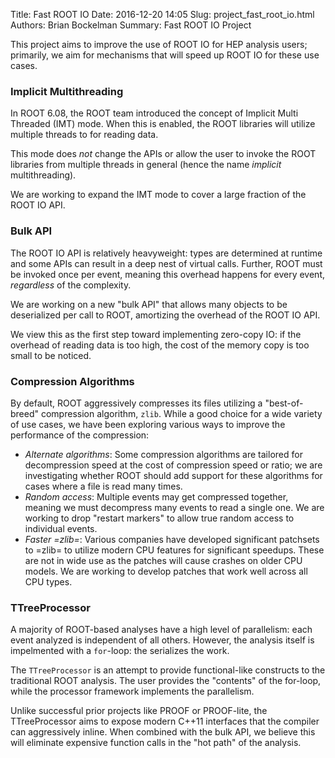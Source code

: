 Title: Fast ROOT IO
Date: 2016-12-20 14:05
Slug: project_fast_root_io.html
Authors: Brian Bockelman
Summary: Fast ROOT IO Project


This project aims to improve the use of ROOT IO for HEP analysis users; primarily, we aim for mechanisms
that will speed up ROOT IO for these use cases.

### Implicit Multithreading

In ROOT 6.08, the ROOT team introduced the concept of Implicit Multi Threaded (IMT) mode.  When this is enabled,
the ROOT libraries will utilize multiple threads to for reading data.

This mode does _not_ change the APIs or allow the user to invoke the ROOT libraries from multiple threads in general
(hence the name _implicit_ multithreading).

We are working to expand the IMT mode to cover a large fraction of the ROOT IO API.

### Bulk API

The ROOT IO API is relatively heavyweight: types are determined at runtime and some APIs can result in a deep nest of virtual calls.
Further, ROOT must be invoked once per event, meaning this overhead happens for every event, _regardless_ of the complexity.

We are working on a new "bulk API" that allows many objects to be deserialized per call to ROOT, amortizing the overhead of the
ROOT IO API.

We view this as the first step toward implementing zero-copy IO: if the overhead of reading data is too high, the cost of the memory
copy is too small to be noticed.

### Compression Algorithms

By default, ROOT aggressively compresses its files utilizing a "best-of-breed" compression algorithm, `zlib`.  While a good choice
for a wide variety of use cases, we have been exploring various ways to improve the performance of the compression:

- *Alternate algorithms*: Some compression algorithms are tailored for decompression speed at the cost of compression speed or ratio;
  we are investigating whether ROOT should add support for these algorithms for cases where a file is read many times.
- *Random access*: Multiple events may get compressed together, meaning we must decompress many events to read a single one.  We
  are working to drop "restart markers" to allow true random access to individual events.
- *Faster =zlib=*: Various companies have developed significant patchsets to =zlib= to utilize modern CPU features for significant
  speedups.  These are not in wide use as the patches will cause crashes on older CPU models.  We are working to develop patches
  that work well across all CPU types.

### TTreeProcessor

A majority of ROOT-based analyses have a high level of parallelism: each event analyzed is independent of all others.  However,
the analysis itself is impelmented with a `for`-loop: the serializes the work.

The `TTreeProcessor` is an attempt to provide functional-like constructs to the traditional ROOT analysis.  The user provides the
"contents" of the for-loop, while the processor framework implements the parallelism.

Unlike successful prior projects like PROOF or PROOF-lite, the TTreeProcessor aims to expose modern C++11 interfaces that the
compiler can aggressively inline.  When combined with the bulk API, we believe this will eliminate expensive function calls in
the "hot path" of the analysis.

